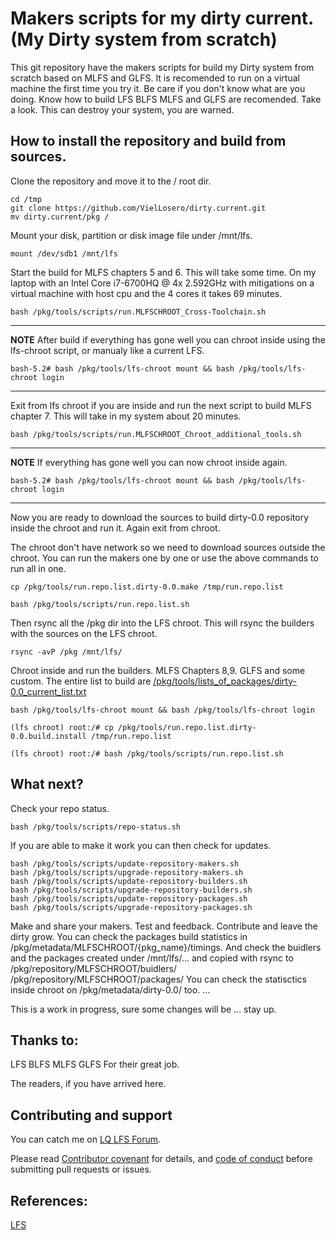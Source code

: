 
# Makers scripts for my dirty current. (My Dirty system from scratch)
This git repository have the makers scripts for build my Dirty system from scratch based on MLFS and GLFS.
It is recomended to run on a virtual machine the first time you try it.
Be care if you don't know what are you doing.
Know how to build LFS BLFS MLFS and GLFS are recomended. Take a look.
This can destroy your system, you are warned.

## How to install the repository and build from sources.
Clone the repository and move it to the / root dir.
```
cd /tmp
git clone https://github.com/VielLosero/dirty.current.git
mv dirty.current/pkg /
```
Mount your disk, partition or disk image file under /mnt/lfs.
```
mount /dev/sdb1 /mnt/lfs
```
Start the build for MLFS chapters 5 and 6.
This will take some time. On my laptop with an Intel Core i7-6700HQ @ 4x 2.592GHz with mitigations on a virtual machine with host cpu and the 4 cores it takes 69 minutes.
```
bash /pkg/tools/scripts/run.MLFSCHROOT_Cross-Toolchain.sh
```
---
**NOTE**
After build if everything has gone well you can chroot inside using the lfs-chroot script, or manualy like a current LFS.
```
bash-5.2# bash /pkg/tools/lfs-chroot mount && bash /pkg/tools/lfs-chroot login
```
---

Exit from lfs chroot if you are inside and run the next script to build MLFS chapter 7.
This will take in my system about 20 minutes. 
```
bash /pkg/tools/scripts/run.MLFSCHROOT_Chroot_additional_tools.sh
```

---
**NOTE**
If everything has gone well you can now chroot inside again.
```
bash-5.2# bash /pkg/tools/lfs-chroot mount && bash /pkg/tools/lfs-chroot login
```
---

Now you are ready to download the sources to build dirty-0.0 repository inside the chroot and run it.
Again exit from chroot.

The chroot don't have network so we need to download sources outside the chroot.
You can run the makers one by one or use the above commands to run all in one.
```
cp /pkg/tools/run.repo.list.dirty-0.0.make /tmp/run.repo.list

bash /pkg/tools/scripts/run.repo.list.sh 
```
Then rsync all the /pkg dir into the LFS chroot. This will rsync the builders with the sources on the LFS chroot.
```
rsync -avP /pkg /mnt/lfs/
```
Chroot inside and run the builders. MLFS Chapters 8,9. GLFS and some custom. The entire list to build are [/pkg/tools/lists_of_packages/dirty-0.0_current_list.txt](pkg/tools/lists_of_packages/dirty-0.0_current_list.txt)
```
bash /pkg/tools/lfs-chroot mount && bash /pkg/tools/lfs-chroot login

(lfs chroot) root:/# cp /pkg/tools/run.repo.list.dirty-0.0.build.install /tmp/run.repo.list

(lfs chroot) root:/# bash /pkg/tools/scripts/run.repo.list.sh
```
## What next?
Check your repo status. 
```
bash /pkg/tools/scripts/repo-status.sh
```
If you are able to make it work you can then check for updates. 
```
bash /pkg/tools/scripts/update-repository-makers.sh
bash /pkg/tools/scripts/upgrade-repository-makers.sh
bash /pkg/tools/scripts/update-repository-builders.sh
bash /pkg/tools/scripts/upgrade-repository-builders.sh
bash /pkg/tools/scripts/update-repository-packages.sh
bash /pkg/tools/scripts/upgrade-repository-packages.sh
```
Make and share your makers. Test and feedback. Contribute and leave the dirty grow.
You can check the packages build statistics in /pkg/metadata/MLFSCHROOT/{pkg_name}/timings. And check the buidlers and the packages created under /mnt/lfs/... and copied with rsync to /pkg/repository/MLFSCHROOT/buidlers/ /pkg/repository/MLFSCHROOT/packages/
You can check the statisctics inside chroot on /pkg/metadata/dirty-0.0/ too.
...

This is a work in progress, sure some changes will be ... stay up.

## Thanks to:

LFS BLFS MLFS GLFS For their great job.

The readers, if you have arrived here.

## Contributing and support

You can catch me on [LQ LFS Forum](https://www.linuxquestions.org/questions/linux-from-scratch-13/).

Please read [Contributor covenant](https://www.contributor-covenant.org/) for details, and  [code of conduct](https://www.contributor-covenant.org/version/2/0/code_of_conduct) before submitting pull requests or issues.

## References:

[LFS](https://www.linuxfromscratch.org/)
